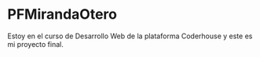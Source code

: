 # PFMirandaOtero
Estoy en el curso de Desarrollo Web de la plataforma Coderhouse y este es mi proyecto final.
